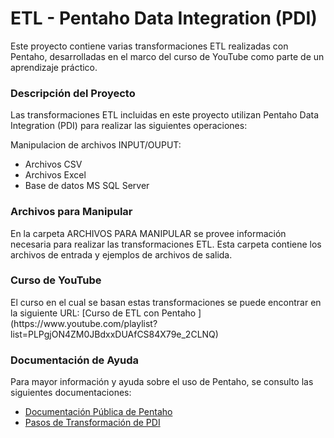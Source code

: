 <h1>  ETL - Pentaho Data Integration (PDI)</h1>
Este proyecto contiene varias transformaciones ETL realizadas con Pentaho, desarrolladas en el marco del curso de YouTube como parte de un aprendizaje práctico.
<br/>

<h3>Descripción del Proyecto</h3>  
Las transformaciones ETL incluidas en este proyecto utilizan Pentaho Data Integration (PDI) para realizar las siguientes operaciones:

Manipulacion de archivos INPUT/OUPUT:

- Archivos CSV
- Archivos Excel
- Base de datos MS SQL Server

<h3>Archivos para Manipular</h3>
En la carpeta ARCHIVOS PARA MANIPULAR se provee información necesaria para realizar las transformaciones ETL. Esta carpeta contiene los archivos de entrada y ejemplos de archivos de salida.

<h3>Curso de YouTube</h3>
El curso en el cual se basan estas transformaciones se puede encontrar en la siguiente URL: [Curso de ETL con Pentaho
](https://www.youtube.com/playlist?list=PLPgjON4ZM0JBdxxDUAfCS84X79e_2CLNQ)
<br/>

<h3>Documentación de Ayuda</h3>
Para mayor información y ayuda sobre el uso de Pentaho, se consulto las siguientes documentaciones:

- [Documentación Pública de Pentaho](https://docs.hitachivantara.com/r/en-us/pentaho-data-integration-and-analytics/9.3.x/mk-95pdia003/pdi-transformation-steps)
- [Pasos de Transformación de PDI](https://pentaho-public.atlassian.net/wiki/spaces/EAI)

